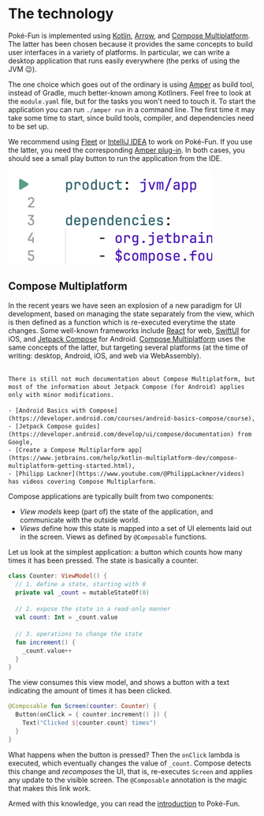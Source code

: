 # The technology

Poké-Fun is implemented using [Kotlin](https://kotlinlang.org/), [Arrow](https://arrow-kt.io/), and [Compose Multiplatform](https://www.jetbrains.com/lp/compose-multiplatform/). The latter has been chosen because it provides the same concepts to build user interfaces in a variety of platforms. In particular, we can write a desktop application that runs easily everywhere (the perks of using the JVM 😉).

The one choice which goes out of the ordinary is using [Amper](https://github.com/JetBrains/amper) as build tool, instead of Gradle, much better-known among Kotliners. Feel free to look at the `module.yaml` file, but for the tasks you won't need to touch it. To start the application you can run `./amper run` in a command line. The first time it may take some time to start, since build tools, compiler, and dependencies need to be set up.

We recommend using [Fleet](https://www.jetbrains.com/fleet/) or [IntelliJ IDEA](https://www.jetbrains.com/idea/) to work on Poké-Fun. If you use the latter, you need the corresponding [Amper plug-in](https://plugins.jetbrains.com/plugin/23076-amper). In both cases, you should see a small play button to run the application from the IDE.

![Run in Amper Fleet](./images/amper-run.png)

## Compose Multiplatform

In the recent years we have seen an explosion of a new paradigm for UI development, based on managing the state separately from the view, which is then defined as a function which is re-executed everytime the state changes. Some well-known frameworks include [React](https://react.dev/) for web, [SwiftUI](https://developer.apple.com/xcode/swiftui/) for iOS, and [Jetpack Compose](https://developer.android.com/develop/ui/compose) for Android. [Compose Multiplatform](https://www.jetbrains.com/lp/compose-multiplatform/) uses the same concepts of the latter, but targeting several platforms (at the time of writing: desktop, Android, iOS, and web via WebAssembly).

```admonish info

There is still not much documentation about Compose Multiplatform, but most of the information about Jetpack Compose (for Android) applies only with minor modifications.

- [Android Basics with Compose](https://developer.android.com/courses/android-basics-compose/course),
- [Jetpack Compose guides](https://developer.android.com/develop/ui/compose/documentation) from Google,
- [Create a Compose Multiplarform app](https://www.jetbrains.com/help/kotlin-multiplatform-dev/compose-multiplatform-getting-started.html),
- [Philipp Lackner](https://www.youtube.com/@PhilippLackner/videos) has videos covering Compose Multiplarform.

```

Compose applications are typically built from two components:

- _View models_ keep (part of) the state of the application, and communicate with the outside world.
- _Views_ define how this state is mapped into a set of UI elements laid out in the screen. Views as defined by `@Composable` functions.

Let us look at the simplest application: a button which counts how many times it has been pressed. The state is basically a counter.

```kotlin
class Counter: ViewModel() {
  // 1. define a state, starting with 0
  private val _count = mutableStateOf(0)

  // 2. expose the state in a read-only manner
  val count: Int = _count.value

  // 3. operations to change the state
  fun increment() {
    _count.value++
  }
}
```

The view consumes this view model, and shows a button with a text indicating the amount of times it has been clicked.

```kotlin
@Composable fun Screen(counter: Counter) {
  Button(onClick = { counter.increment() }) {
    Text("Clicked ${counter.count} times")
  }
}
```

What happens when the button is pressed? Then the `onClick` lambda is executed, which eventually changes the value of `_count`. Compose detects this change and _recomposes_ the UI, that is, re-executes `Screen` and applies any update to the visible screen. The `@Composable` annotation is the magic that makes this link work.

Armed with this knowledge, you can read the [introduction](./intro.md) to Poké-Fun.
